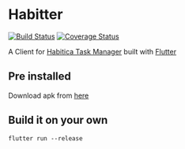 # Habitter
[![Build Status](https://travis-ci.org/prijindal/habiticapp.svg?branch=master)](https://travis-ci.org/prijindal/habiticapp) [![Coverage Status](https://coveralls.io/repos/github/prijindal/habiticapp/badge.svg?branch=master)](https://coveralls.io/github/prijindal/habiticapp?branch=master)


A Client for [Habitica Task Manager](https://habitica.com) built with [Flutter](https://flutter.io)

## Pre installed
Download apk from [here](https://github.com/prijindal/habiticapp/releases/download/auto-build/app-release.apk)

## Build it on your own

```
flutter run --release
```
